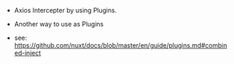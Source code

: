 * Axios Intercepter by using Plugins.


* Another way to use as Plugins
- see: https://github.com/nuxt/docs/blob/master/en/guide/plugins.md#combined-inject
